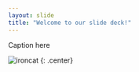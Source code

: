 ```yaml
---
layout: slide
title: "Welcome to our slide deck!"
---
```


Caption here

![ironcat](https://octodex.github.com/images/ironcat.jpg)
{: .center}

